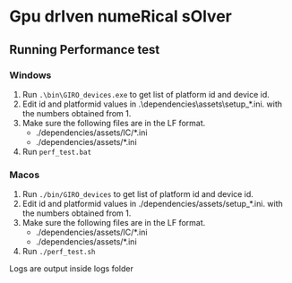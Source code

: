 # **G**pu dr**I**ven nume**R**ical s**O**lver

## Running Performance test

### Windows
1. Run ```.\bin\GIRO_devices.exe``` to get list of platform id and device id.
2. Edit id and platformid values in .\dependencies\assets\setup_*.ini. with the numbers obtained from 1.
3. Make sure the following files are in the LF format.
    - ./dependencies/assets/IC/*.ini
    - ./dependencies/assets/*.ini
4. Run ```perf_test.bat```

### Macos
1. Run ```./bin/GIRO_devices``` to get list of platform id and device id.
2. Edit id and platformid values in ./dependencies/assets/setup_*.ini. with the numbers obtained from 1.
3. Make sure the following files are in the LF format.
    - ./dependencies/assets/IC/*.ini
    - ./dependencies/assets/*.ini
4. Run ```./perf_test.sh```

Logs are output inside logs folder
